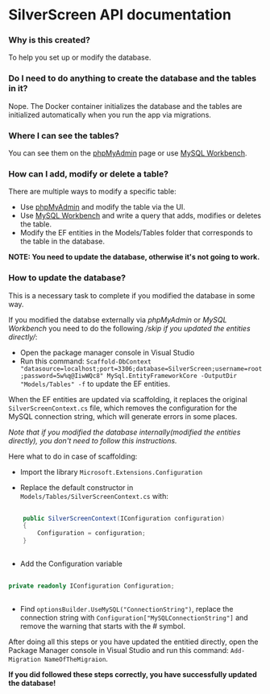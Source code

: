 # SilverScreen API documentation #

### Why is this created? ###
To help you set up or modify the database.

### Do I need to do anything to create the database and the tables in it? ###
Nope. The Docker container initializes the database and the tables are initialized automatically when you run the app via migrations.

### Where I can see the tables? ###
You can see them on the [phpMyAdmin](http://localhost:5050/) page or use [MySQL Workbench](https://www.mysql.com/products/workbench/).

### How can I add, modify or delete a table? ###
There are multiple ways to modify a specific table:

* Use [phpMyAdmin](http://localhost:5050/) and modify the table via the UI.
* Use [MySQL Workbench](https://www.mysql.com/products/workbench/) and write a query that adds, modifies or deletes the table. 
* Modify the EF entities in the Models/Tables folder that corresponds to the table in the database.

**NOTE: You need to update the database, otherwise it's not going to work.**

### How to update the database? ###
This is a necessary task to complete if you modified the database in some way.

If you modified the databse externally via *phpMyAdmin* or *MySQL Workbench* you need to do the following */skip if you updated the entities directly/*:

* Open the package manager console in Visual Studio
* Run this command: `Scaffold-DbContext "datasource=localhost;port=3306;database=SilverScreen;username=root;password=5w%q@IiwWQc8" MySql.EntityFrameworkCore -OutputDir "Models/Tables" -f` to update the EF entities. 

When the EF entities are updated via scaffolding, it replaces the original `SilverScreenContext.cs` file, which removes the configuration for the MySQL connection string, which will generate errors in some places.

*Note that if you modified the database internally(modified the entities directly), you don't need to follow this instructions.* 

Here what to do in case of scaffolding:

* Import the library `Microsoft.Extensions.Configuration`

* Replace the default constructor in `Models/Tables/SilverScreenContext.cs` with:
```C#
⠀
    public SilverScreenContext(IConfiguration configuration)
    {
        Configuration = configuration;
    }
⠀
```

* Add the Configuration variable 
```C#
⠀
private readonly IConfiguration Configuration;
⠀
``` 
* Find `optionsBuilder.UseMySQL("ConnectionString")`, replace the connection string with `Configuration["MySQLConnectionString"]` and remove the warning that starts with the # symbol.

After doing all this steps or you have updated the entitied directly, open the Package Manager console in Visual Studio and run this command: `Add-Migration NameOfTheMigraion`.

**If you did followed these steps correctly, you have successfully updated the database!**

